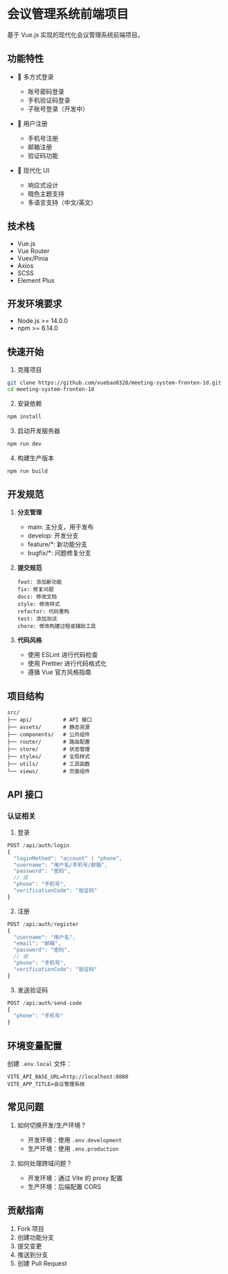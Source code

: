 # 会议管理系统前端项目

基于 Vue.js 实现的现代化会议管理系统前端项目。

## 功能特性

- 🔐 多方式登录
  - 账号密码登录
  - 手机验证码登录
  - 子账号登录（开发中）

- 📝 用户注册
  - 手机号注册
  - 邮箱注册
  - 验证码功能

- 🎨 现代化 UI
  - 响应式设计
  - 暗色主题支持
  - 多语言支持（中文/英文）

## 技术栈

- Vue.js
- Vue Router
- Vuex/Pinia
- Axios
- SCSS
- Element Plus

## 开发环境要求

- Node.js >= 14.0.0
- npm >= 6.14.0

## 快速开始

1. 克隆项目
```bash
git clone https://github.com/xuebao0328/meeting-system-fronten-1d.git
cd meeting-system-fronten-1d
```

2. 安装依赖
```bash
npm install
```

3. 启动开发服务器
```bash
npm run dev
```

4. 构建生产版本
```bash
npm run build
```

## 开发规范

1. **分支管理**
   - main: 主分支，用于发布
   - develop: 开发分支
   - feature/*: 新功能分支
   - bugfix/*: 问题修复分支

2. **提交规范**
   ```
   feat: 添加新功能
   fix: 修复问题
   docs: 修改文档
   style: 修改样式
   refactor: 代码重构
   test: 添加测试
   chore: 修改构建过程或辅助工具
   ```

3. **代码风格**
   - 使用 ESLint 进行代码检查
   - 使用 Prettier 进行代码格式化
   - 遵循 Vue 官方风格指南

## 项目结构

```
src/
├── api/          # API 接口
├── assets/       # 静态资源
├── components/   # 公共组件
├── router/       # 路由配置
├── store/        # 状态管理
├── styles/       # 全局样式
├── utils/        # 工具函数
└── views/        # 页面组件
```

## API 接口

### 认证相关

1. 登录
```javascript
POST /api/auth/login
{
  "loginMethod": "account" | "phone",
  "username": "用户名/手机号/邮箱",
  "password": "密码",
  // 或
  "phone": "手机号",
  "verificationCode": "验证码"
}
```

2. 注册
```javascript
POST /api/auth/register
{
  "username": "用户名",
  "email": "邮箱",
  "password": "密码",
  // 或
  "phone": "手机号",
  "verificationCode": "验证码"
}
```

3. 发送验证码
```javascript
POST /api/auth/send-code
{
  "phone": "手机号"
}
```

## 环境变量配置

创建 `.env.local` 文件：
```
VITE_API_BASE_URL=http://localhost:8080
VITE_APP_TITLE=会议管理系统
```

## 常见问题

1. 如何切换开发/生产环境？
   - 开发环境：使用 `.env.development`
   - 生产环境：使用 `.env.production`

2. 如何处理跨域问题？
   - 开发环境：通过 Vite 的 proxy 配置
   - 生产环境：后端配置 CORS

## 贡献指南

1. Fork 项目
2. 创建功能分支
3. 提交变更
4. 推送到分支
5. 创建 Pull Request
